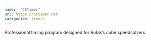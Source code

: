 ```yaml
---
name:  "CSTimer"
url: https://cstimer.net
categories: timers
---
```


Professional timing program designed for Rubik’s cube speedsolvers.